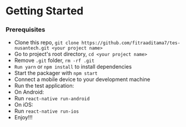 # Getting Started

### Prerequisites
- Clone this repo, `git clone https://github.com/fitraaditama7/tes-nusantech.git <your project name>`
- Go to project's root directory, `cd <your project name>`
- Remove `.git` folder, `rm -rf .git`
- `Run yarn` or `npm install` to install dependencies
- Start the packager with `npm start`
- Connect a mobile device to your development machine
- Run the test application:
- On Android:
- Run `react-native run-android`
- On iOS:
- Run `react-native run-ios`
- Enjoy!!!
